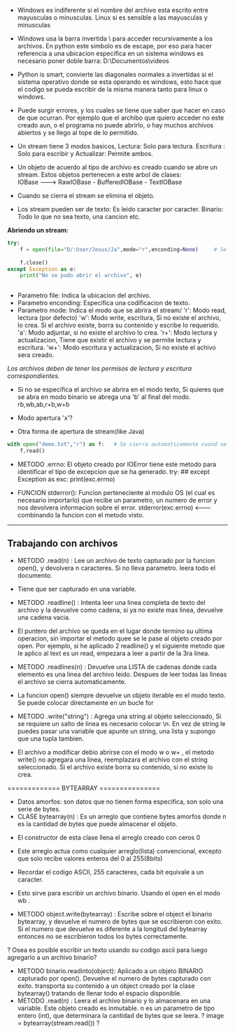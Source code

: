 
- Windows es indiferente si el nombre del archivo esta escrito entre mayusculas o minusculas. Linux si es sensible a las mayusculas y minusculas
- Windows usa la barra invertida \ para acceder recursivamente a los archivos. En python este simbolo es de escape, por eso para hacer referencia a una ubicacion especifica en un sistema windows es necesario poner doble barra: D:\\Documentos\\videos
- Python is smart, convierte las diagonales normales a invertidas si el sistema operativo donde se esta operando es windows, esto hace que el codigo se pueda escribir de la misma manera tanto para linux o windows.

- Puede surgir errores, y los cuales se tiene que saber que hacer en caso de que ocurran. Por ejemplo que el archibo que quiero acceder no este creado aun, o el programa no puede abrirlo, o hay muchos archivos abiertos y se llego al tope de lo permitido.
- Un stream tiene 3 modos basicos, Lectura: Solo para lectura. Escritura : Solo para escribir y Actualizar: Permite ambos.

- Un objeto de acuerdo al tipo de archivo es creado cuando se abre un stream. Estos objetos pertenecen a este arbol de clases:   
          IOBase ---> RawIOBase - BufferedIOBase - TextIOBase
- Cuando se cierra el stream se elimina el objeto.
- Los stream pueden ser de texto: Es leido caracter por caracter. Binario: Todo lo que no sea texto, una cancion etc.

**Abriendo un stream:**

```python
try:
	f = open(file="D/:User/Jesus/Ja",mode="r",enconding=None)     # Se abre un stream que es necesario cerrarlo. Si el archivo no existe : FileNotFoundError -> IOException
	
	f.close()
except Exception as e:
	print("No se pudo abrir el archivo", e)
	
```

- Parametro file: Indica la ubicacion del archivo.
- Parametro enconding: Especifica una codificacion de texto.
- Parametro mode: Indica el modo que se abrira el stream/
    'r': Modo read, lectura (por defecto)
    'w': Modo write, escritura, Si no existe el archivo, lo crea. Si el archivo existe, borra su contenido y escribe lo requerido.
    'a': Modo adjuntar, si no existe el archivo lo crea.
    'r+': Modo lectura y actualizacion, Tiene que existir el archivo y se permite lectura y escritura.
    'w+': Modo escritura y actualizacion, Si no existe el achivo sera creado.

*Los archivos deben de tener los permisos de lectura y escritura correspondientes.*
- Si no se especifica el archivo se abrira en el modo texto, Si quieres que se abra en modo binario se abrega una 'b' al final del modo. rb,wb,ab,r+b,w+b 
- Modo apertura 'x'?

- Otra forma de apertura de stream(like Java)
```python
with open("demo.txt","r") as f:   # Se cierra automaticamente cuand se termine de trabajar con el archivo
	f.read()
```


- METODO .errno: El objeto creado por IOError tiene este metodo para identificar el tipo de excepcion que se ha generado.
    try: ## except Exception as exc: print(exc.errno)

- FUNCION stderror(): Funcion perteneciente al modulo OS (el cual es necesario importarlo) que recibe un parametro, un numero de error y nos devolvera informacion sobre el error.
    stderror(exc.errno)  <--- combinando la funcion con el metodo visto.

---
## Trabajando con archivos

- METODO .read(n) : Lee un archivo de texto capturado por la funcion open(), y devolvera n caracteres. Si no lleva parametro. leera todo el documento.
* Tiene que ser capturado en una variable.

- METODO .readline() : Intenta leer una linea completa de texto del archivo y la devuelve como cadena, si ya no existe mas linea, devuelve una cadena vacia.

* El puntero del archivo se queda en el lugar donde termino su ultima operacion, sin importar el metodo quee se le pase al objeto creado por open. Por ejemplo, si he aplicado 2   readline() y el siguiente metodo que le aplico al text es un read, empezara a leer a partir de la 3ra linea.

- METODO .readlines(n) :  Devuelve una LISTA de cadenas donde cada elemento es una linea del archivo leido. Despues de leer todas las lineas el archivo se cierra automaticamente.

* La funcion open() siempre devuelve un objeto iterable en el modo texto. Se puede colocar directamente en un bucle for

- METODO .write("string") : Agrega una string al objeto seleccionado, Si se requiere un salto de linea es necesario colocar \n. En vez de string le puedes pasar una variable que apunte un string, una lista y supongo que una tupla tambien.

* El archivo a modificar debio abrirse con el modo w o w+ , el metodo write() no agregara una linea, reemplazara el archivo con el string seleccionado. Si el archivo existe borra su contenido, si no existe lo crea.

============= BYTEARRAY ===============
- Datos amorfos: son datos que no tienen forma especifica, son solo una serie de bytes.
- CLASE bytearray(n) : Es un arreglo que contiene bytes amorfos donde n es la cantidad de bytes que puede almacenar el objeto.
* El constructor de esta clase llena el arreglo creado con ceros 0
- Este arreglo actua como cualquier arreglo(lista) convencional, excepto que solo recibe valores enteros del 0 al 255(8bits)
* Recordar el codigo ASCII, 255 caracteres, cada bit equivale a un caracter.
- Esto sirve para escribir un archivo binario. Usando el open en el modo wb .

- METODO object.write(bytearray) : Escribe sobre el object el binario bytearray, y devuelve el numero de bytes que se escribieron con exito. Si el numero que devuelve es diferente a la longitud del bytearray entonces no se escribieron todos los bytes correctamente.

? Osea es posible escribir un texto usando su codigo ascii para luego agregarlo a un archivo binario?

- METODO binario.readinto(object): Aplicado a un objeto BINARIO capturado por open(). Devuelve el numero de bytes capturado con exito. transporta su contenido a un object creado por la clase bytearray() tratando de llenar todo el espacio disponible.
- METODO .read(n) : Leera el archivo binario y lo almacenara en una variable. Este objeto creado es inmutable. n es un parametro de tipo entero (int), que determinara la cantidad de bytes que se leera.
? image = bytearray(stream.read())  ?
